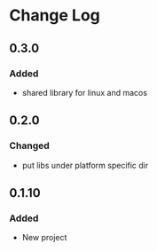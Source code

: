 # Change Log

## 0.3.0
### Added
- shared library for linux and macos

## 0.2.0
### Changed
- put libs under platform specific dir

## 0.1.10
### Added
- New project
